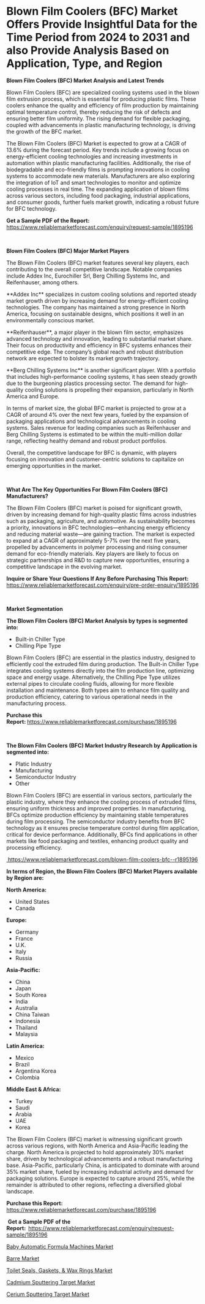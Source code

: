 <p><h1>Blown Film Coolers (BFC) Market Offers Provide Insightful Data for the Time Period from 2024 to 2031 and also Provide Analysis Based on Application, Type, and Region</h1></p><p><strong>Blown Film Coolers (BFC) Market Analysis and Latest Trends</strong></p>
<p><p>Blown Film Coolers (BFC) are specialized cooling systems used in the blown film extrusion process, which is essential for producing plastic films. These coolers enhance the quality and efficiency of film production by maintaining optimal temperature control, thereby reducing the risk of defects and ensuring better film uniformity. The rising demand for flexible packaging, coupled with advancements in plastic manufacturing technology, is driving the growth of the BFC market.</p><p>The Blown Film Coolers (BFC) Market is expected to grow at a CAGR of 13.6% during the forecast period. Key trends include a growing focus on energy-efficient cooling technologies and increasing investments in automation within plastic manufacturing facilities. Additionally, the rise of biodegradable and eco-friendly films is prompting innovations in cooling systems to accommodate new materials. Manufacturers are also exploring the integration of IoT and smart technologies to monitor and optimize cooling processes in real time. The expanding application of blown films across various sectors, including food packaging, industrial applications, and consumer goods, further fuels market growth, indicating a robust future for BFC technology.</p></p>
<p><strong>Get a Sample PDF of the Report:&nbsp;</strong> <a href="https://www.reliablemarketforecast.com/enquiry/request-sample/1895196?utm_campaign=1129&utm_medium=2&utm_source=Github&utm_content=ia&utm_term=24102024&utm_id=blown-film-coolers-bfc">https://www.reliablemarketforecast.com/enquiry/request-sample/1895196</a></p>
<p>&nbsp;</p>
<p><strong>Blown Film Coolers (BFC) Major Market Players</strong></p>
<p><p>The Blown Film Coolers (BFC) market features several key players, each contributing to the overall competitive landscape. Notable companies include Addex Inc, Eurochiller Srl, Berg Chilling Systems Inc, and Reifenhauser, among others.</p><p>**Addex Inc** specializes in custom cooling solutions and reported steady market growth driven by increasing demand for energy-efficient cooling technologies. The company has maintained a strong presence in North America, focusing on sustainable designs, which positions it well in an environmentally conscious market.</p><p>**Reifenhauser**, a major player in the blown film sector, emphasizes advanced technology and innovation, leading to substantial market share. Their focus on productivity and efficiency in BFC systems enhances their competitive edge. The company’s global reach and robust distribution network are expected to bolster its market growth trajectory.</p><p>**Berg Chilling Systems Inc** is another significant player. With a portfolio that includes high-performance cooling systems, it has seen steady growth due to the burgeoning plastics processing sector. The demand for high-quality cooling solutions is propelling their expansion, particularly in North America and Europe.</p><p>In terms of market size, the global BFC market is projected to grow at a CAGR of around 4% over the next few years, fueled by the expansion of packaging applications and technological advancements in cooling systems. Sales revenue for leading companies such as Reifenhauser and Berg Chilling Systems is estimated to be within the multi-million dollar range, reflecting healthy demand and robust product portfolios.</p><p>Overall, the competitive landscape for BFC is dynamic, with players focusing on innovation and customer-centric solutions to capitalize on emerging opportunities in the market.</p></p>
<p>&nbsp;</p>
<p><strong>What Are The Key Opportunities For Blown Film Coolers (BFC) Manufacturers?</strong></p>
<p><p>The Blown Film Coolers (BFC) market is poised for significant growth, driven by increasing demand for high-quality plastic films across industries such as packaging, agriculture, and automotive. As sustainability becomes a priority, innovations in BFC technologies—enhancing energy efficiency and reducing material waste—are gaining traction. The market is expected to expand at a CAGR of approximately 5-7% over the next five years, propelled by advancements in polymer processing and rising consumer demand for eco-friendly materials. Key players are likely to focus on strategic partnerships and R&D to capture new opportunities, ensuring a competitive landscape in the evolving market.</p></p>
<p><strong>Inquire or Share Your Questions If Any Before Purchasing This Report:</strong> <a href="https://www.reliablemarketforecast.com/enquiry/pre-order-enquiry/1895196?utm_campaign=1129&utm_medium=2&utm_source=Github&utm_content=ia&utm_term=24102024&utm_id=blown-film-coolers-bfc">https://www.reliablemarketforecast.com/enquiry/pre-order-enquiry/1895196</a></p>
<p>&nbsp;</p>
<p><strong>Market Segmentation</strong></p>
<p><strong>The Blown Film Coolers (BFC) Market Analysis by types is segmented into:</strong></p>
<p><ul><li>Built-in Chiller Type</li><li>Chilling Pipe Type</li></ul></p>
<p><p>Blown Film Coolers (BFC) are essential in the plastics industry, designed to efficiently cool the extruded film during production. The Built-in Chiller Type integrates cooling systems directly into the film production line, optimizing space and energy usage. Alternatively, the Chilling Pipe Type utilizes external pipes to circulate cooling fluids, allowing for more flexible installation and maintenance. Both types aim to enhance film quality and production efficiency, catering to various operational needs in the manufacturing process.</p></p>
<p><strong>Purchase this Report:&nbsp;</strong><a href="https://www.reliablemarketforecast.com/purchase/1895196?utm_campaign=1129&utm_medium=2&utm_source=Github&utm_content=ia&utm_term=24102024&utm_id=blown-film-coolers-bfc">https://www.reliablemarketforecast.com/purchase/1895196</a></p>
<p>&nbsp;</p>
<p><strong>The Blown Film Coolers (BFC) Market Industry Research by Application is segmented into:</strong></p>
<p><ul><li>Platic Industry</li><li>Manufacturing</li><li>Semiconductor Industry</li><li>Other</li></ul></p>
<p><p>Blown Film Coolers (BFC) are essential in various sectors, particularly the plastic industry, where they enhance the cooling process of extruded films, ensuring uniform thickness and improved properties. In manufacturing, BFCs optimize production efficiency by maintaining stable temperatures during film processing. The semiconductor industry benefits from BFC technology as it ensures precise temperature control during film application, critical for device performance. Additionally, BFCs find applications in other markets like food packaging and textiles, enhancing product quality and processing efficiency.</p></p>
<p><a href="https://www.reliablemarketforecast.com/blown-film-coolers-bfc--r1895196?utm_campaign=1129&utm_medium=2&utm_source=Github&utm_content=ia&utm_term=24102024&utm_id=blown-film-coolers-bfc">&nbsp;https://www.reliablemarketforecast.com/blown-film-coolers-bfc--r1895196</a></p>
<p><strong>In terms of Region, the Blown Film Coolers (BFC) Market Players available by Region are:</strong></p>
<p>
    <p> <strong> North America: </strong>
        <ul>
            <li>United States</li>
            <li>Canada</li>
        </ul>
        </p> 
    <p> <strong> Europe: </strong>
        <ul>
            <li>Germany</li>
            <li>France</li>
            <li>U.K.</li>
            <li>Italy</li>
            <li>Russia</li>
        </ul>
        </p> 
    <p> <strong> Asia-Pacific: </strong>
        <ul>
            <li>China</li>
            <li>Japan</li>
            <li>South Korea</li>
            <li>India</li>
            <li>Australia</li>
            <li>China Taiwan</li>
            <li>Indonesia</li>
            <li>Thailand</li>
            <li>Malaysia</li>
        </ul>
        </p> 
    <p> <strong> Latin America: </strong>
        <ul>
            <li>Mexico</li>
            <li>Brazil</li>
            <li>Argentina Korea</li>
            <li>Colombia</li>
        </ul>
        </p> 
    <p> <strong> Middle East & Africa: </strong>
        <ul>
            <li>Turkey</li>
            <li>Saudi</li>
            <li>Arabia</li>
            <li>UAE</li>
            <li>Korea</li>
        </ul>
    </p>
    </p>
<p><p>The Blown Film Coolers (BFC) market is witnessing significant growth across various regions, with North America and Asia-Pacific leading the charge. North America is projected to hold approximately 30% market share, driven by technological advancements and a robust manufacturing base. Asia-Pacific, particularly China, is anticipated to dominate with around 35% market share, fueled by increasing industrial activity and demand for packaging solutions. Europe is expected to capture around 25%, while the remainder is attributed to other regions, reflecting a diversified global landscape.</p></p>
<p><strong>Purchase this Report: </strong><a href="https://www.reliablemarketforecast.com/purchase/1895196?utm_campaign=1129&utm_medium=2&utm_source=Github&utm_content=ia&utm_term=24102024&utm_id=blown-film-coolers-bfc">https://www.reliablemarketforecast.com/purchase/1895196</a></p>
<p>&nbsp;<strong>Get a Sample PDF of the Report:&nbsp;&nbsp;</strong><a href="https://www.reliablemarketforecast.com/enquiry/request-sample/1895196?utm_campaign=1129&utm_medium=2&utm_source=Github&utm_content=ia&utm_term=24102024&utm_id=blown-film-coolers-bfc">https://www.reliablemarketforecast.com/enquiry/request-sample/1895196</a></p>
<p><strong></strong></p>
<p><p><a href="https://github.com/janeengrenong0/Market-Research-Report-List-1/blob/main/baby-automatic-formula-machines-market.md?utm_campaign=1129&utm_medium=2&utm_source=Github&utm_content=ia&utm_term=24102024&utm_id=blown-film-coolers-bfc">Baby Automatic Formula Machines Market</a></p><p><a href="https://issuu.com/reportprime-2/docs/barre-market-size-2030.pptx_0d326699976dd0?utm_campaign=1129&utm_medium=2&utm_source=Github&utm_content=ia&utm_term=24102024&utm_id=blown-film-coolers-bfc">Barre Market</a></p><p><a href="https://github.com/loanv6asmitty/Market-Research-Report-List-1/blob/main/toilet-seals-gaskets-wax-rings-market.md?utm_campaign=1129&utm_medium=2&utm_source=Github&utm_content=ia&utm_term=24102024&utm_id=blown-film-coolers-bfc">Toilet Seals, Gaskets, & Wax Rings Market</a></p><p><a href="https://www.linkedin.com/pulse/global-cadmium-sputtering-target-market-analysis-trends-forecasts-5s0rf?utm_campaign=1129&utm_medium=2&utm_source=Github&utm_content=ia&utm_term=24102024&utm_id=blown-film-coolers-bfc">Cadmium Sputtering Target Market</a></p><p><a href="https://www.linkedin.com/pulse/cerium-sputtering-target-market-segmentation-applications-aztif?utm_campaign=1129&utm_medium=2&utm_source=Github&utm_content=ia&utm_term=24102024&utm_id=blown-film-coolers-bfc">Cerium Sputtering Target Market</a></p></p>